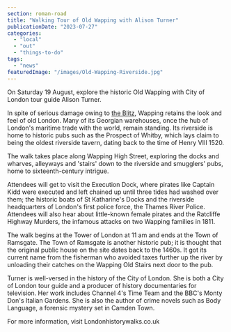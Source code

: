 ```yaml
---
section: roman-road
title: "Walking Tour of Old Wapping with Alison Turner"
publicationDate: "2023-07-27"
categories: 
  - "local"
  - "out"
  - "things-to-do"
tags: 
  - "news"
featuredImage: "/images/Old-Wapping-Riverside.jpg"
---
```


On Saturday 19 August, explore the historic Old Wapping with City of London tour guide Alison Turner.

In spite of serious damage owing to [the Blitz](https://romanroadlondon.com/blitz-bomb-damage-map-ww2-bow-mile-end-globe-town-fish-island-hackney-wick/), Wapping retains the look and feel of old London. Many of its Georgian warehouses, once the hub of London's maritime trade with the world, remain standing. Its riverside is home to historic pubs such as the Prospect of Whitby, which lays claim to being the oldest riverside tavern, dating back to the time of Henry VIII 1520.

The walk takes place along Wapping High Street, exploring the docks and wharves, alleyways and 'stairs' down to the riverside and smugglers' pubs, home to sixteenth-century intrigue.

Attendees will get to visit the Execution Dock, where pirates like Captain Kidd were executed and left chained up until three tides had washed over them; the historic boats of St Katharine's Docks and the riverside headquarters of London's first police force, the Thames River Police. Attendees will also hear about little-known female pirates and the Ratcliffe Highway Murders, the infamous attacks on two Wapping families in 1811.

The walk begins at the Tower of London at 11 am and ends at the Town of Ramsgate. The Town of Ramsgate is another historic pub; it is thought that the original public house on the site dates back to the 1460s. It got its current name from the fisherman who avoided taxes further up the river by unloading their catches on the Wapping Old Stairs next door to the pub.

Turner is well-versed in the history of the City of London. She is both a City of London tour guide and a producer of history documentaries for television. Her work includes Channel 4's Time Team and the BBC's Monty Don's Italian Gardens. She is also the author of crime novels such as Body Language, a forensic mystery set in Camden Town.

For more information, visit Londonhistorywalks.co.uk

